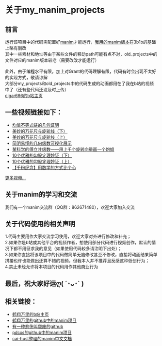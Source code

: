 关于my_manim_projects
================================
前言
----
运行该项目中的代码需配置好[manim](https://github.com/3b1b/manim)才能运行，[我用的manim版本](https://github.com/cigar666/manim)在3b1b的基础上略有删改<br>
其中一些素材和地址等由于某些文件的移动path可能有点不对，old_projects中的文件对应的manim版本较老（需要改改才能运行）<br>  
此外，由于编程水平有限，加上对Grant的代码理解有限，代码有时会出现不太好的实现方式，敬请谅解<br>
大部分my_projects和old_projects中的代码生成的动画都用在了我在b站的视频中了（还有些代码还没及时上传）<br>
[cigar666的b站主页](https://space.bilibili.com/66806831 '求关注求三连ღ( ´･ᴗ･` )')

一些视频链接如下：
------
* [均值不等式链的几何证明](https://www.bilibili.com/video/av87824738/ "代码已上传")<br>
* [美妙的万花尺与旋轮线（下）](https://www.bilibili.com/video/av83994732/ "代码已上传")<br>
* [美妙的万花尺与旋轮线（上）](https://www.bilibili.com/video/av78537323/ "代码已上传")<br>
* [简明易懂的几何级数可视化展示](https://www.bilibili.com/video/av77760417/ "代码已上传")<br>
* [某科学的傅立叶级数——用上千个旋转向量画一个炮姐](https://www.bilibili.com/video/av75679971/ "代码已上传")<br>
* [10个优雅的勾股定理妙证（下）](https://www.bilibili.com/video/av74425370/ "代码还未上传")<br>
* [10个优雅的勾股定理妙证（上）](https://www.bilibili.com/video/av69391597/ "代码还未上传")<br>
* [【千粉纪念】用数学的方式比个心](https://www.bilibili.com/video/av65253449/ "代码已上传")<br>

[更多视频...](https://space.bilibili.com/66806831/video '更多视频等着你哟')

关于manim的学习和交流
-----
我们有一个manim交流群（QQ群：862671480），欢迎大家加入交流<br>

关于代码使用的相关声明
-----
  1.代码主要用作大家交流学习使用，欢迎大家对齐进行修改和补充；<br>
  2.如果你是b站或其他平台的视频作者，想使用部分代码进行视频创作，默认的情况下都不用征求我的意见（如果使用代码较多请注明下出处）；<br>
  3.如果你直接将该项目中的代码做简单无脑修改甚至不修改，直接将动画结果简单拼接也许也能做出还算不错的视频，但我本人并不推荐且反感这种低创行为；<br>
  4.禁止未经允许将本项目的代码用作其他商业行为<br>
  
最后，祝大家好运ღ( ´･ᴗ･` )
------------------
相关链接：
-----
* [鹤翔万里的b站主页](https://space.bilibili.com/171431343)<br>
* [鹤翔万里的github中的manim项目](https://github.com/Tony031218/manim-projects)<br>
* [有一种悲伤叫颓废的github](https://github.com/136108Haumea)<br>
* [pdcxs的github中的manim项目](https://github.com/pdcxs/ManimProjects)
* [cai-hust整理的manim中文文档](https://github.com/cai-hust/manim-tutorial-CN)<br>
